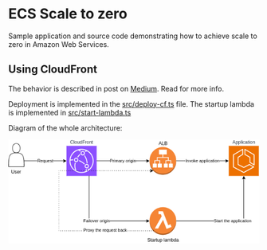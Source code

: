 # ECS Scale to zero

Sample application and source code demonstrating how to achieve scale to zero in Amazon Web Services.

## Using CloudFront

The behavior is described in post on [Medium](TODO). Read for more info.

Deployment is implemented in the [src/deploy-cf.ts](src/deploy-cf.ts) file. The startup lambda is implemented in [src/start-lambda.ts](src/start-lambda.ts)

Diagram of the whole architecture:

![ecs-scale-to-zero](./cloudfront.png)
